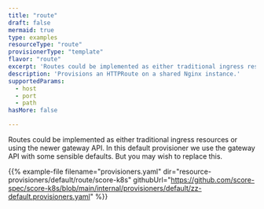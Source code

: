 ```yaml
---
title: "route"
draft: false
mermaid: true
type: examples
resourceType: "route"
provisionerType: "template"
flavor: "route"
excerpt: 'Routes could be implemented as either traditional ingress resources or using the newer gateway API. In this default provisioner we use the gateway API with some sensible defaults. But you may wish to replace this.'
description: 'Provisions an HTTPRoute on a shared Nginx instance.'
supportedParams: 
  - host
  - port
  - path
hasMore: false

---
```


Routes could be implemented as either traditional ingress resources or using the newer gateway API. In this default provisioner we use the gateway API with some sensible defaults. But you may wish to replace this.

{{% example-file filename="provisioners.yaml" dir="resource-provisioners/default/route/score-k8s" githubUrl="https://github.com/score-spec/score-k8s/blob/main/internal/provisioners/default/zz-default.provisioners.yaml" %}}
